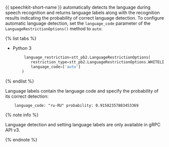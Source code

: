 {{ speechkit-short-name }} automatically detects the language during speech recognition and returns language labels along with the recognition results indicating the probability of correct language detection.
To configure automatic language detection, set the `language_code` parameter of the `LanguageRestrictionOptions()` method to `auto`:

{% list tabs %}

- Python 3

   ```python
   	    language_restriction=stt_pb2.LanguageRestrictionOptions(
           restriction_type=stt_pb2.LanguageRestrictionOptions.WHITELIST,
           language_code=['auto']
       )
   ```

{% endlist %}

Language labels contain the language code and specify the probability of its correct detection:
```
    language_code: "ru-RU" probability: 0.91582357883453369
```


{% note info %}

Language detection and setting language labels are only available in gRPC API v3.

{% endnote %}
